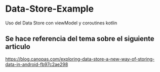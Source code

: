 # Data-Store-Example
Uso del Data Store con viewModel y coroutines kotlin

## Se hace referencia del tema sobre el siguiente articulo
https://blog.canopas.com/exploring-data-store-a-new-way-of-storing-data-in-android-fb97c2ae298

